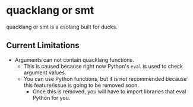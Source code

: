 # quacklang or smt

quacklang or smt is a esolang built for ducks.

## Current Limitations

- Arguments can not contain quacklang functions.
  - This is caused because right now Python's `eval` is used to check argument values.
  - You can use Python functions, but it is not recommended because this feature/issue is going to be removed soon.
    - Once this is removed, you will have to import libraries that eval Python for you.
